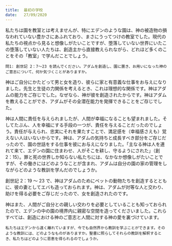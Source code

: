 ```yaml
---
title:  最初の学校
date:   27/09/2020
---
```


私たちは園を教室とは考えませんが、特にエデンのような園は、神の被造物の損なわれていない豊かさにあふれており、まさにうってつけの教室でした。現代の私たちの視点から見ると想像しがたいことですが、堕落していない世界にいたこの堕落していない人たちは、創造主から直接教えられながら、どれほど多くのことをその「教室」で学んだことでしょう。

`問1: 創世記 2：7～23 を読んでください。アダムを創造し、園に置き、お用いになった神のご意志について、何か気づくことがありますか。`

神はご自分にかたどって男と女を造り、彼らに家と有意義な仕事をお与えになりました。先生と生徒の力関係を考えるとき、これは理想的な関係です。神はアダムの能力をご存じでした。なぜなら、神が彼を創造されたからです。神はアダムを教えることができ、アダムがその全潜在能力を発揮できることをご存じでした。

神は人間に責任を与えられましたが、人間が幸福になることも望まれました。そしてたぶん、人を幸福にする手段の一つが、責任を与えることだったのでしょう。責任が与えられ、忠実にそれを果たすことで、満足感を（幸福感さえも）覚えない人はいないからです。神は、アダムの気持ちと成長すべき部分をご存じだったので、園の世話をする仕事を彼にお与えになりました。「主なる神は人を連れて来て、エデンの園に住まわせ、人がそこを耕し、守るようにされた」（創2：15）。罪と死の世界しか知らない私たちには、なかなか想像しがたいことですが、その働きにはどのようなことが含まれ、アダムは自分の園の家の管理をしながらどのような教訓を学んだのでしょうか。

創世記 2：19 ～ 23 で、神はアダムのためにペットの動物たちを創造するとともに、彼の妻としてエバも造っておられます。神は、アダムが対等な人と交わり、助けを得る必要をご存じだったので、女を創造されたのです。

神はまた、人間がご自分との親しい交わりを必要としていることも知っておられたので、エデンの中の園の境界内に親密な空間を造ってくださいました。これらすべては、創造における神のご意志と人間に対する神の愛を裏づけています。

`私たちはエデンから遠く離れていますが、今でも自然界から教訓を学ぶことができます。そのような教訓には、どのようなものがありますか。聖書に照らしてそれらの教訓を解釈するとき、私たちはどのように恩恵を得られるのでしょうか。`